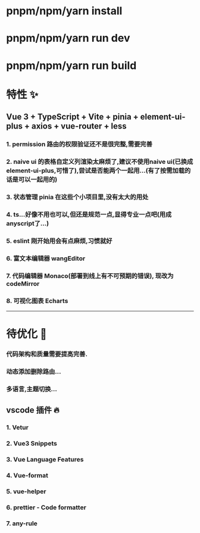 # pnpm/npm/yarn install
# pnpm/npm/yarn run dev
# pnpm/npm/yarn run build


# 特性 ✨
## Vue 3 + TypeScript + Vite + pinia + element-ui-plus + axios + vue-router + less
### 1. permission 路由的权限验证还不是很完整,需要完善
### 2. naive ui 的表格自定义列渲染太麻烦了,建议不使用naive ui(已换成element-ui-plus,可惜了),尝试是否能两个一起用...(有了按需加载的话是可以一起用的)
### 3. 状态管理 pinia 在这些个小项目里,没有太大的用处
### 4. ts...好像不用也可以,但还是规范一点,显得专业一点吧(用成anyscript了...)
### 5. eslint 刚开始用会有点麻烦,习惯就好       
### 6. 富文本编辑器 wangEditor
### 7. 代码编辑器 Monaco(部署到线上有不可预期的错误), 现改为codeMirror
### 8. 可视化图表 Echarts

---     

# 待优化 🤔
### 代码架构和质量需要提高完善.
### 动态添加删除路由...
### 多语言,主题切换...

        
## vscode 插件 🔥
### 1. Vetur
### 2. Vue3 Snippets 
### 3. Vue Language Features 
### 4. Vue-format 
### 5. vue-helper
### 6. prettier - Code formatter
### 7. any-rule 